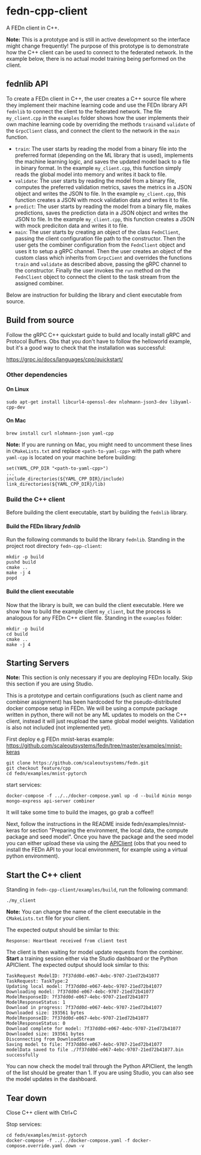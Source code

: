 # fedn-cpp-client
A FEDn client in C++.

**Note:** This is a prototype and is still in active development so the interface might change frequently! The purpose of this prototype is to demonstrate how the C++ client can be used to connect to the federated network. In the example below, there is no actual model training being performed on the client.

## fednlib API
To create a FEDn client in C++, the user creates a C++ source file where they implement their machine learning code and use the FEDn library API `fednlib` to connect the client to the federated network. The file `my_client.cpp` in the `examples` folder shows how the user implements their own machine learning code by overriding the methods `train`and `validate` of the `GrpcClient` class, and connect the client to the network in the `main` function.

* `train`: The user starts by reading the model from a binary file into the preferred format (depending on the ML library that is used), implements the machine learning logic, and saves the updated model back to a file in binary format. In the example `my_client.cpp`, this function simply reads the global model into memory and writes it back to file.
* `validate`: The user starts by reading the model from a binary file, computes the preferred validation metrics, saves the metrics in a JSON object and writes the JSON to file. In the example `my_client.cpp`, this function creates a JSON with mock validation data and writes it to file.
* `predict`: The user starts by reading the model from a binary file, makes predictions, saves the prediction data in a JSON object and writes the JSON to file. In the example `my_client.cpp`, this function creates a JSON with mock prediciton data and writes it to file.
* `main`: The user starts by creating an object of the class `FednClient`, passing the client configuration file path to the constructor. Then the user gets the combiner configuration from the `FednClient` object and uses it to setup a gRPC channel. Then the user creates an object of the custom class which inherits from `GrpcCient` and overrides the functions `train` and `validate` as described above, passing the gRPC channel to the constructor. Finally the user invokes the `run` method on the `FednClient` object to connect the client to the task stream from the assigned combiner.

Below are instruction for building the library and client executable from source.

## Build from source
Follow the gRPC C++ quickstart guide to build and locally install gRPC and Protocol Buffers.
Obs that you don't have to follow the helloworld example, but it's a good way to check that the installation was successful:

https://grpc.io/docs/languages/cpp/quickstart/

### Other dependencies

#### On Linux
    sudo apt-get install libcurl4-openssl-dev nlohmann-json3-dev libyaml-cpp-dev

#### On Mac
    brew install curl nlohmann-json yaml-cpp

**Note:** If you are running on Mac, you might need to uncomment these lines in `CMakeLists.txt` and replace `<path-to-yaml-cpp>` with the path where `yaml-cpp` is located on your machine before building:

    set(YAML_CPP_DIR "<path-to-yaml-cpp>")
    ...
    include_directories(${YAML_CPP_DIR}/include)
    link_directories(${YAML_CPP_DIR}/lib)

### Build the C++ client
Before building the client executable, start by building the `fednlib` library.

#### Build the FEDn library *fednlib*
Run the following commands to build the library `fednlib`. Standing in the project root directory `fedn-cpp-client`:
    
    mkdir -p build
    pushd build
    cmake ..
    make -j 4
    popd

#### Build the client executable
Now that the library is built, we can build the client executable. Here we show how to build the example client `my_client`, but the process is analogous for any FEDn C++ client file. Standing in the `examples` folder:

    mkdir -p build
    cd build
    cmake ..
    make -j 4

## Starting Servers
**Note:** This section is only necessary if you are deploying FEDn locally. Skip this section if you are using Studio.

This is a prototype and certain configurations (such as client name and combiner assignment) has been hardcoded for the pseudo-distributed docker compose setup in FEDn. We will be using a compute package written in python, there will not be any ML updates to models on the C++ client, instead it will just reupload the same global model weights. Validation is also not included (not implemented yet).

First deploy e.g FEDn mnist-keras example: https://github.com/scaleoutsystems/fedn/tree/master/examples/mnist-keras

    git clone https://github.com/scaleoutsystems/fedn.git
    git checkout feature/cpp
    cd fedn/examples/mnist-pytorch

start services:

    docker-compose -f ../../docker-compose.yaml up -d --build minio mongo mongo-express api-server combiner

It will take some time to build the images, go grab a coffee!!

Next, follow the instructions in the README inside fedn/examples/mnist-keras for section "Preparing the environment, the local data, the compute package and seed model". Once you have the package and the seed model you can either upload these via using the [APIClient](https://fedn.readthedocs.io/en/stable/fedn.network.api.html#fedn.network.api.client.APIClient) (obs that you need to install the FEDn API to your local environment, for example using a virtual python environment).

## Start the C++ client
Standing in `fedn-cpp-client/examples/build`, run the following command:

    ./my_client

**Note:** You can change the name of the client executable in the `CMakeLists.txt` file for your client.

The expected output should be similar to this:

    Response: Heartbeat received from client test

The client is then waiting for model update requests from the combiner. **Start** a training session either via the Studio dashboard or the Python APIClient. The expected output should look similar to this:

    TaskRequest ModelID: 7f37dd0d-e067-4ebc-9707-21ed72b41077
    TaskRequest: TaskType:2
    Updating local model: 7f37dd0d-e067-4ebc-9707-21ed72b41077
    Downloading model: 7f37dd0d-e067-4ebc-9707-21ed72b41077
    ModelResponseID: 7f37dd0d-e067-4ebc-9707-21ed72b41077
    ModelResponseStatus: 1
    Download in progress: 7f37dd0d-e067-4ebc-9707-21ed72b41077
    Downloaded size: 193561 bytes
    ModelResponseID: 7f37dd0d-e067-4ebc-9707-21ed72b41077
    ModelResponseStatus: 0
    Download complete for model: 7f37dd0d-e067-4ebc-9707-21ed72b41077
    Downloaded size: 193561 bytes
    Disconnecting from DownloadStream
    Saving model to file: 7f37dd0d-e067-4ebc-9707-21ed72b41077
    modelData saved to file ./7f37dd0d-e067-4ebc-9707-21ed72b41077.bin successfully

You can now check the model trail through the Python APIClient, the length of the list should be greater than 1. If you are using Studio, you can also see the model updates in the dashboard.

## Tear down
Close C++ client with Ctrl+C

Stop services:

    cd fedn/examples/mnist-pytorch
    docker-compose -f ../../docker-compose.yaml -f docker-compose.override.yaml down -v



